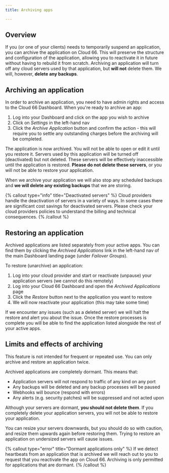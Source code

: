 ```yaml
---
title: Archiving apps

---
```


## Overview

If you (or one of your clients) needs to temporarily suspend an application, you can archive the application on Cloud 66. This will preserve the structure and configuration of the application, allowing you to reactivate it in future without having to rebuild it from scratch.  Archiving an application will turn off any cloud servers used by that application, but **will not** delete them. We will, however, **delete any backups**.

## Archiving an application

In order to archive an application, you need to have admin rights and access to the Cloud 66 Dashboard. When you're ready to archive an app:

1. Log into your Dashboard and click on the app you wish to archive
2. Click on *Settings* in the left-hand nav
3. Click the *Archive Application* button and confirm the action - this will require you to settle any outstanding charges before the archiving will be completed.

The application is now archived. You will not be able to open or edit it until you restore it. Servers used by this application will be turned off (deactivated) but not deleted. These servers will be effectively inaccessible until the application is restored. **Please do not delete these servers**, or you will not be able to restore your application. 

When we archive your application we will also stop any scheduled backups and **we will delete any existing backups** that we are storing.


{% callout type="info" title="Deactivated servers" %}
Cloud providers handle the deactivation of servers in a variety of ways. In some cases there are significant cost savings for deactivated servers. Please check your cloud providers policies to understand the billing and technical consequences.
{% /callout %}

## Restoring an application

Archived applications are listed separately from your active apps. You can find them by clicking the *Archived Applications* link in the left-hand nav of the main Dashboard landing page (under *Failover Groups*).

To restore (unarchive) an application:

1. Log into your cloud provider and start or reactivate (unpause) your application servers (we cannot do this remotely)
2. Log into your Cloud 66 Dashboard and open the *Archived Applications* page
3. Click the *Restore* button next to the application you want to restore 
4. We will now reactivate your application (this may take some time)

If we encounter any issues (such as a deleted server) we will halt the restore and alert you about the issue. Once the restore processes is complete you will be able to find the application listed alongside the rest of your active apps. 

## Limits and effects of archiving

This feature is not intended for frequent or repeated use. You can only archive and restore an application twice. 

Archived applications are completely dormant. This means that:

- Application servers will not respond to traffic of any kind on any port
- Any backups will be deleted and any backup processes will be paused
- Webhooks will bounce (respond with errors)
- Any alerts (e.g. security patches) will be suppressed and not acted upon

Although your servers are dormant, **you should not delete them**. If you completely delete your application servers, you will not be able to restore your application. 

You can resize your servers downwards, but you should do so with caution, and resize them upwards again before restoring them. Trying to restore an application on undersized servers will cause issues.

{% callout type="error" title="Dormant applications only" %}
 If we detect heartbeats from an application that is archived we will reach out to you to request that you reactivate the app on Cloud 66. Archiving is only permitted for applications that are dormant. 
{% /callout %}
